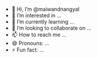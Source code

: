 - 👋 Hi, I’m @maiwandnangyal
- 👀 I’m interested in ...
- 🌱 I’m currently learning ...
- 💞️ I’m looking to collaborate on ...
- 📫 How to reach me ...
- 😄 Pronouns: ...
- ⚡ Fun fact: ...

<!---
maiwandnangyal/maiwandnangyal is a ✨ special ✨ repository because its `README.md` (this file) appears on your GitHub profile.
You can click the Preview link to take a look at your changes.
--->
